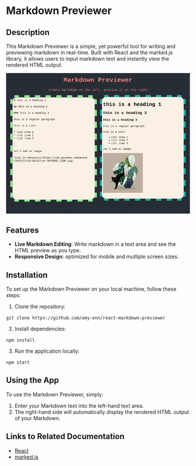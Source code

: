# Markdown Previewer

## Description

This Markdown Previewer is a simple, yet powerful tool for writing and previewing markdown in real-time. Built with React and the marked.js library, it allows users to input markdown text and instantly view the rendered HTML output.

![a gif animation of the app in use](screencap.gif)

## Features

- **Live Markdown Editing**: Write markdown in a text area and see the HTML preview as you type.
- **Responsive Design**: optimized for mobile and multiple screen sizes.

## Installation

To set up the Markdown Previewer on your local machine, follow these steps:

1. Clone the repository:
```
git clone https://github.com/amy-enn/react-markdown-previewer
```

2. Install dependencies:
```
npm install
```

3. Run the application locally:
```
npm start
```


## Using the App

To use the Markdown Previewer, simply:

1. Enter your Markdown text into the left-hand text area.
2. The right-hand side will automatically display the rendered HTML output of your Markdown.


## Links to Related Documentation

- [React](https://reactjs.org/)
- [marked.js](https://github.com/markedjs/marked)

